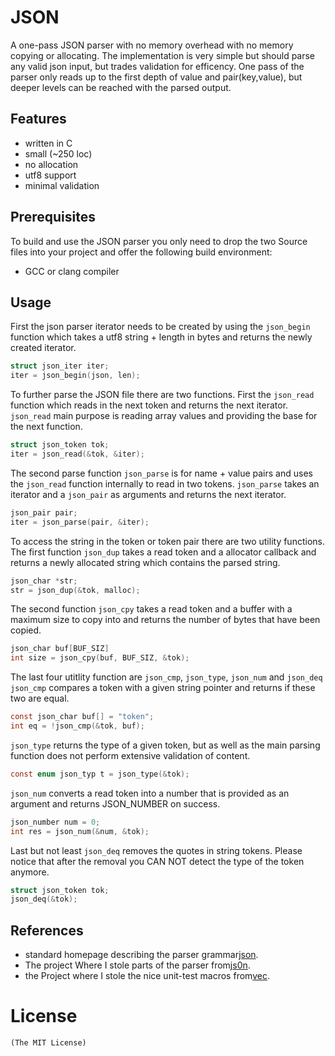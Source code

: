 # JSON
A one-pass JSON parser with no memory overhead with no memory copying or
allocating. The implementation is very simple but should parse any valid
json input, but trades validation for efficency.
One pass of the parser only reads up to the first depth of value
and pair(key,value), but deeper levels can be reached with the parsed output.

## Features
- written in C
- small (~250 loc)
- no allocation
- utf8 support
- minimal validation

## Prerequisites
To build and use the JSON parser you only need to drop the two
Source files into your project and offer the following
build environment:
* GCC or clang compiler

## Usage
First the json parser iterator needs to be created by using
the `json_begin` function which takes a utf8 string + length in bytes
and returns the newly created iterator.

```c
struct json_iter iter;
iter = json_begin(json, len);
```
To further parse the JSON file there are two functions.
First the `json_read` function which reads in the next token
and returns the next iterator. `json_read` main purpose is reading
array values and providing the base for the next function.

```c
struct json_token tok;
iter = json_read(&tok, &iter);
```
The second parse function `json_parse` is for name + value pairs
and uses the `json_read` function internally to read in two tokens.
`json_parse` takes an iterator and a `json_pair` as arguments and
returns the next iterator.

```c
json_pair pair;
iter = json_parse(pair, &iter);
```
To access the string in the token or token pair there are two utility functions.
The first function `json_dup` takes a read token and a allocator callback and
returns a newly allocated string which contains the parsed string.
```c
json_char *str;
str = json_dup(&tok, malloc);
```
The second function `json_cpy` takes a read token and a buffer with a maximum
size to copy into and returns the number of bytes that have been copied.
```c
json_char buf[BUF_SIZ]
int size = json_cpy(buf, BUF_SIZ, &tok);
```
The last four utitlity function are `json_cmp`, `json_type`, `json_num` and `json_deq`
`json_cmp` compares a token with a given string pointer and returns if these two are equal.
```c
const json_char buf[] = "token";
int eq = !json_cmp(&tok, buf);
```
`json_type` returns the type of a given token, but as well as the main parsing
function does not perform extensive validation of content.
```c
const enum json_typ t = json_type(&tok);
```
`json_num` converts a read token into a number that
is provided as an argument and returns JSON_NUMBER on success.
```c
json_number num = 0;
int res = json_num(&num, &tok);
```
Last but not least `json_deq` removes the quotes in string tokens.
Please notice that after the removal you CAN NOT detect the type of the token
anymore.
```c
struct json_token tok;
json_deq(&tok);
```
## References
- standard homepage describing the parser grammar[json](www.json.org).
- The project Where I stole parts of the parser from[js0n](https://github.com/quartzjer/js0n).
- the Project where I stole the nice unit-test macros from[vec](https://github.com/rxi/vec).

# License
    (The MIT License)
